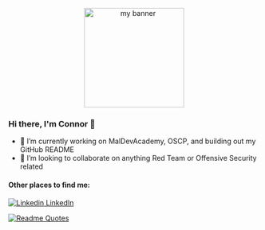 <p align="center">
<img width="200" height="200" src="![giphy](https://github.com/sw1ndl3d/sw1ndl3d/assets/81738199/2c789f2d-2a59-4920-ae55-9891b5b17e7a)" alt="my banner">
</p>

### Hi there, I'm Connor 👋

- 🔭 I’m currently working on MalDevAcademy, OSCP, and building out my GitHub README
- 👯 I’m looking to collaborate on anything Red Team or Offensive Security related

#### Other places to find me:

[![Linkedin](https://i.stack.imgur.com/gVE0j.png) LinkedIn](www.linkedin.com/in/connor-h-1879801ab)

[![Readme Quotes](https://quotes-github-readme.vercel.app/api?type=horizontal&theme=dark)](https://github.com/piyushsuthar/github-readme-quotes)

<!--
**sw1ndl3d/sw1ndl3d** is a ✨ _special_ ✨ repository because its `README.md` (this file) appears on your GitHub profile.

Here are some ideas to get you started:

- 🔭 I’m currently working on ...
- 🌱 I’m currently learning ...
- 👯 I’m looking to collaborate on ...
- 🤔 I’m looking for help with ...
- 💬 Ask me about ...
- 📫 How to reach me: ...
- 😄 Pronouns: ...
- ⚡ Fun fact: ...
-->

